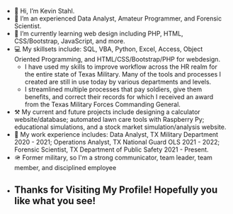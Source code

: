 - 👋 Hi, I’m Kevin Stahl. 
- 👀 I’m an experienced Data Analyst, Amateur Programmer, and Forensic Scientist.
- 🌱 I’m currently learning web design including PHP, HTML, CSS/Bootstrap, JavaScript, and more.
- 💻 My skillsets include: SQL, VBA, Python, Excel, Access, Object Oriented Programming, and HTML/CSS/Bootstrap/PHP for webdesign.
  - I have used my skills to improve workflow across the HR realm for the entire state of Texas Military. Many of the tools and processes I created are still in use today by various departments and levels.
  - I streamlined multiple processes that pay soldiers, give them benefits, and correct their records for which I received an award from the Texas Military Forces Commanding General.
- ⚒️ My current and future projects include designing a calculator website/database; automated lawn care tools with Raspberry Py; educational simulations, and a stock market simulation/analysis website.
- 🏢 My work experience includes: Data Analyst, TX Military Department 2020 - 2021; Operations Analyst, TX National Guard OLS 2021 - 2022; Forensic Scientist, TX Department of Public Safety 2021 - Present.
- 🪖 Former military, so I'm a strong communicator, team leader, team member, and disciplined employee 
- Thanks for Visiting My Profile! Hopefully you like what you see!
  -

<!---
kwstahl/kwstahl is a ✨ special ✨ repository because its `README.md` (this file) appears on your GitHub profile.
You can click the Preview link to take a look at your changes.
--->
